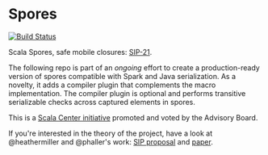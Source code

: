 # Spores

[![Build Status](https://platform-ci.scala-lang.org/api/badges/jvican/spores-spark/status.svg)](https://platform-ci.scala-lang.org/jvican/spores-spark)

Scala Spores, safe mobile closures: [SIP-21](http://docs.scala-lang.org/sips/pending/spores.html).

The following repo is part of an *ongoing* effort to create a production-ready version
of spores compatible with Spark and Java serialization. As a novelty, it adds a compiler
plugin that complements the macro implementation. The compiler plugin is optional and performs
transitive serializable checks across captured elements in spores.

This is a [Scala Center initiative](https://github.com/scalacenter/advisoryboard/blob/master/proposals/006-compile-time-serializibility-check.md)
promoted and voted by the Advisory Board.

If you're interested in the theory of the project, have a look at @heathermiller and
@phaller's work: [SIP proposal](http://docs.scala-lang.org/sips/pending/spores.html) and
[paper](https://infoscience.epfl.ch/record/191239/files/spores_1.pdf).
